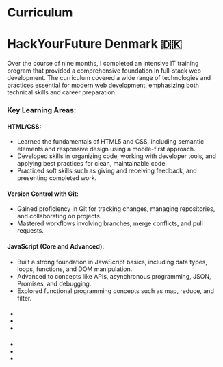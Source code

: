 # Curriculum
# HackYourFuture Denmark 🇩🇰

<p>Over the course of nine months, I completed an intensive IT training program that provided a comprehensive foundation in full-stack web development. The curriculum covered a wide range of technologies and practices essential for modern web development, emphasizing both technical skills and career preparation.</p>

<h3>Key Learning Areas:</h3>

<h4>HTML/CSS:</h4>
<ul>
<li>Learned the fundamentals of HTML5 and CSS, including semantic elements and responsive design using a mobile-first approach.</li>
<li>Developed skills in organizing code, working with developer tools, and applying best practices for clean, maintainable code.</li>
<li>Practiced soft skills such as giving and receiving feedback, and presenting completed work.</li>
</ul>

<h4>Version Control with Git:</h4>
<ul>
<li>Gained proficiency in Git for tracking changes, managing repositories, and collaborating on projects.</li>
<li>Mastered workflows involving branches, merge conflicts, and pull requests.</li>
</ul>

<h4>JavaScript (Core and Advanced):</h4>
<ul>
<li>Built a strong foundation in JavaScript basics, including data types, loops, functions, and DOM manipulation.</li>
<li>Advanced to concepts like APIs, asynchronous programming, JSON, Promises, and debugging.</li>
<li>Explored functional programming concepts such as map, reduce, and filter.</li>
</ul>

<h4></h4>
<ul>
<li></li>
<li></li>
<li></li>
</ul>

<h4></h4>
<ul>
<li></li>
<li></li>
<li></li>
</ul>

